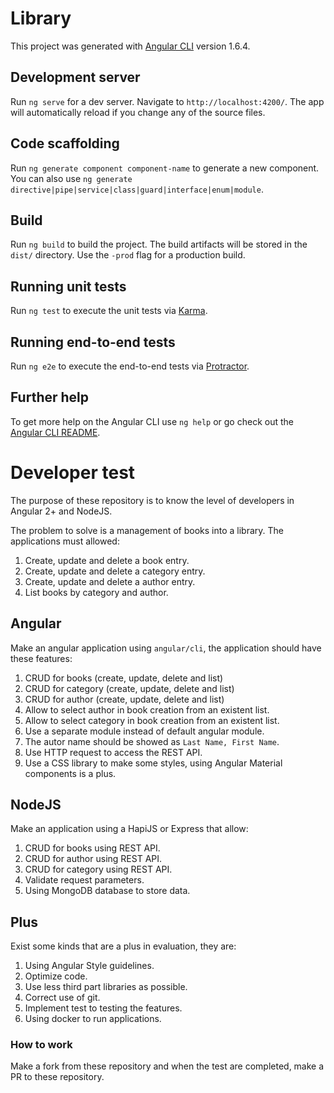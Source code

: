 # Library

This project was generated with [Angular CLI](https://github.com/angular/angular-cli) version 1.6.4.

## Development server

Run `ng serve` for a dev server. Navigate to `http://localhost:4200/`. The app will automatically reload if you change any of the source files.

## Code scaffolding

Run `ng generate component component-name` to generate a new component. You can also use `ng generate directive|pipe|service|class|guard|interface|enum|module`.

## Build

Run `ng build` to build the project. The build artifacts will be stored in the `dist/` directory. Use the `-prod` flag for a production build.

## Running unit tests

Run `ng test` to execute the unit tests via [Karma](https://karma-runner.github.io).

## Running end-to-end tests

Run `ng e2e` to execute the end-to-end tests via [Protractor](http://www.protractortest.org/).

## Further help

To get more help on the Angular CLI use `ng help` or go check out the [Angular CLI README](https://github.com/angular/angular-cli/blob/master/README.md).
# Developer test
The purpose of these repository is to know the level of developers in Angular 2+ and NodeJS.

The problem to solve is a management of books into a library. The applications must allowed:

1. Create, update and delete a book entry.
2. Create, update and delete a category entry.
3. Create, update and delete a author entry.
4. List books by category and author.

Angular
-------
Make an angular application using `angular/cli`, the application should have these features:

1. CRUD for books (create, update, delete and list)
2. CRUD for category (create, update, delete and list)
3. CRUD for author (create, update, delete and list)
4. Allow to select author in book creation from an existent list.
5. Allow to select category in book creation from an existent list.
6. Use a separate module instead of default angular module.
7. The autor name should be showed as `Last Name, First Name`.
8. Use HTTP request to access the REST API.
9. Use a CSS library to make some styles, using Angular Material components is a plus.

NodeJS
------
Make an application using a HapiJS or Express that allow:

1. CRUD for books using REST API.
2. CRUD for author using REST API.
3. CRUD for category using REST API.
4. Validate request parameters.
5. Using MongoDB database to store data.

Plus
----
Exist some kinds that are a plus in evaluation, they are:

1. Using Angular Style guidelines.
2. Optimize code.
3. Use less third part libraries as possible.
4. Correct use of git.
5. Implement test to testing the features.
6. Using docker to run applications.

### How to work
Make a fork from these repository and when the test are completed, make a PR to these repository.
